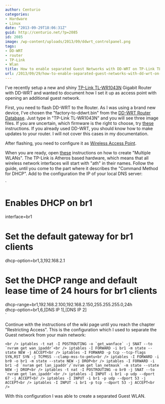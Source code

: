 ```yaml
---
author: Centurio
categories:
- Hardware
- Linux
date: "2013-09-29T18:06:31Z"
guid: http://centurio.net/?p=2085
id: 2085
image: /wp-content/uploads/2013/09/ddwrt_controlpanel.png
tags:
- DD-WRT
- router
- TP-Link
- Wlan
title: How to enable separated Guest Networks with DD-WRT on TP-Link TL-WR1043N
url: /2013/09/29/how-to-enable-separated-guest-networks-with-dd-wrt-on-tp-link-tl-wr1043n/
---
```

I've recently setup a new and shiny [TP-Link TL-WR1043N](http://www.amazon.de/gp/product/B002YETVTQ) Gigabit Router with DD-WRT and wanted to document how I set it up as access point with opening an additional guest network.

First, you need to flash DD-WRT to the Router. As I was using a brand new device, I've chosen the  "factory-to-ddwrt.bin" from the [DD-WRT Router Database](http://www.dd-wrt.com/site/support/router-database). Just type in  "TP-Link TL-WR1043N" and you will see three image files. If you are uncertain, which firmware is the right to choose, try [these](http://www.dd-wrt.com/wiki/index.php/Installation#Choosing_the_Correct_Firmware_-_Extremely_Important) instructions. If you already used DD-WRT, you should know how to make updates to your router. I will not cover this cases in my documentation.

After flashing, you need to configure it as [Wireless Access Point](http://www.dd-wrt.com/wiki/index.php/Wireless_Access_Point).

When you are ready, open [these](http://www.dd-wrt.com/wiki/index.php/Multiple_WLANs) instructions on how to create  "Multiple WLANs". The TP-Link is Atheros based hardware, which means that all wireless network interfaces will start with  "ath" in their names. Follow the guide, until you come to the part where it describes the  "Command Method for DHCP". Add to the configuration the IP of your local DNS server:

`<br />
# Enables DHCP on br1<br />
interface=br1<br />
# Set the default gateway for br1 clients<br />
dhcp-option=br1,3,192.168.2.1<br />
# Set the DHCP range and default lease time of 24 hours for br1 clients<br />
dhcp-range=br1,192.168.2.100,192.168.2.150,255.255.255.0,24h<br />
dhcp-option=br1,6,[DNS IP 1],[DNS IP 2]<br />
` 

Continue with the instructions of the wiki page until you reach the chapter  "Restricting Access". This is the configuration which I used to separate the Guest network from your main network:

``<br />
iptables -t nat -I POSTROUTING -o `get_wanface` -j SNAT --to `nvram get wan_ipaddr`<br />
iptables -I FORWARD -i br1 -m state --state NEW -j ACCEPT<br />
iptables -I FORWARD -p tcp --tcp-flags SYN,RST SYN -j TCPMSS --clamp-mss-to-pmtu<br />
iptables -I FORWARD -i br0 -o br1 -m state --state NEW -j DROP<br />
iptables -I FORWARD -i br1 -d `nvram get lan_ipaddr`/`nvram get lan_netmask` -m state --state NEW -j DROP<br />
iptables -t nat -I POSTROUTING -o br0 -j SNAT --to `nvram get lan_ipaddr`<br />
iptables -I INPUT -i br1 -p udp --dport 67 -j ACCEPT<br />
iptables -I INPUT -i br1 -p udp --dport 53 -j ACCEPT<br />
iptables -I INPUT -i br1 -p tcp --dport 53 -j ACCEPT<br />
`` 

With this configuration I was able to create a separated Guest WLAN.